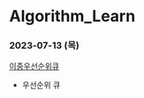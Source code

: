 # Algorithm_Learn
### 2023-07-13 (목)
[이중우선순위큐](https://school.programmers.co.kr/learn/courses/30/lessons/42628)
- 우선순위 큐
